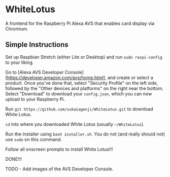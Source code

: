 # WhiteLotus
A frontend for the Raspberry Pi Alexa AVS that enables card display via Chromium.

## Simple Instructions
Set up Raspbian Stretch (either Lite or Desktop) and run `sudo raspi-config` to your liking.

Go to [Alexa AVS Developer Console][https://developer.amazon.com/avs/home.html], and create or select a product. Once you've done that, select "Security Profile" on the left side, followed by the "Other devices and platforms" on the right near the bottom. Select "Download" to download your `config.json`, which you can now upload to your Raspberry Pi.

Run `git https://github.com/sukaiagenji/WhiteLotus.git` to download White Lotus.

`cd` into where you downloaded White Lotus (usually `~/WhiteLotus`).

Run the installer using `bash installer.sh`. You do not (and really should not) use `sudo` on this command.

Follow all onscreen prompts to install White Lotus!!!

DONE!!!

TODO - Add images of the AVS Developer Console.
